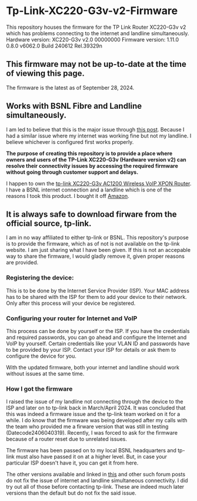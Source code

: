 # Tp-Link-XC220-G3v-v2-Firmware
This repository houses the firmware for the TP Link Router XC220-G3v v2 which has problems connecting to the internet and landline simultaneously.
Hardware version: XC220-G3v v2.0 00000000
Firmware version: 1.11.0 0.8.0 v6062.0 Build 240612 Rel.39329n

## This firmware may not be up-to-date at the time of viewing this page.
The firmware is the latest as of September 28, 2024.

## Works with BSNL Fibre and Landline simultaneously.
I am led to believe that this is the major issue through [this post](https://community.tp-link.com/en/home/forum/topic/618838?sortDir=DESC&page=1). Because I had a similar issue where my internet was working fine but not my landline. I believe whichever is configured first works properly.

**The purpose of creating this repository is to provide a place where owners and users of the TP-Link XC220-G3v (Hardware version v2) can resolve their connectivity issues by accessing the required firmware without going through customer support and delays.**

I happen to own the [tp-link XC220-G3v AC1200 Wireless VoIP XPON Router](https://www.tp-link.com/in/service-provider/gpon/xc220-g3v/). I have a BSNL internet connection and a landline which is one of the reasons I took this product. I bought it off [Amazon](https://www.amazon.in/TP-Link-XC220-G3V-Wireless-External-Management/dp/B0BKC6PTTZ).

## It is always safe to download firware from the official source, tp-link.
I am in no way affiliated to either tp-link or BSNL. This repository's purpose is to provide the firmware, which as of not is not available on the tp-link website.
I am just sharing what I have been given. If this is not an accepable way to share the firmware, I would gladly remove it, given proper reasons are provided.

### Registering the device:
This is to be done by the Internet Service Provider (ISP). Your MAC address has to be shared with the ISP for them to add your device to their network. Only after this process will your device be registered.

### Configuring your router for Internet and VoIP
This process can be done by yourself or the ISP. If you have the credentials and required passwords, you can go ahead and configure the Internet and VoIP by yourself. Certain credentials like your VLAN ID and passwords have to be provided by your ISP. Contact your ISP for details or ask them to configure the device for you.

With the updated firmware, both your internet and landline should work without issues at the same time.

### How I got the firmware
I raised the issue of my landline not connecting through the device to the ISP and later on to tp-link back in March/April 2024. It was concluded that this was indeed a firmware issue and the tp-link team worked on it for a while. I do know that the firmware was being developed after my calls with the team who provided me a firware version that was still in testing (Datecode2406040319). Recently, I was forced to ask for the firmware because of a router reset due to unrelated issues.

The firmware has been passed on to my local BSNL headquarters and tp-link must also have passed it on at a higher level. But, in case your particular ISP doesn't have it, you can get it from here.

The other versions available and linked in [this](https://community.tp-link.com/en/home/forum/topic/653980) and other such forum posts do not fix the issue of internet and landline simultaneous connectivity. I did try out all of those before contacting tp-link. These are indeed much later versions than the default but do not fix the said issue.
